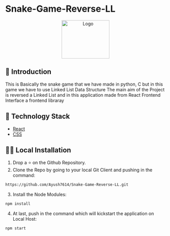 # Snake-Game-Reverse-LL


<p align="center">
  <a href="https://github.com/Ayush7614/Snake-Game-Reverse-LL">
    <img src="https://www.shutterstock.com/image-vector/snake-line-modern-abstract-creative-logo-1809088687" alt="Logo" width="150" height="120">
  </a>
  
  ## 📌 Introduction
  
This is Basically the snake game that we have made in python, C but in this game we have to use Linked List Data Structure The main aim of the Project is reversed a Linked List and in this application made from React Frontend Interface a frontend libraray

  ## 🏁 Technology Stack

* [React](https://reactjs.org/)
* [CSS](https://en.wikipedia.org/wiki/Cascading_Style_Sheets)

## 🏃‍♂️ Local Installation

1. Drop a ⭐ on the Github Repository. 
2. Clone the Repo by going to your local Git Client and pushing in the command: 

```sh
https://github.com/Ayush7614/Snake-Game-Reverse-LL.git
```

3. Install the Node Modules: 
```sh
npm install
```

4. At last, push in the command which will kickstart the application on Local Host:
```sh
npm start
```

